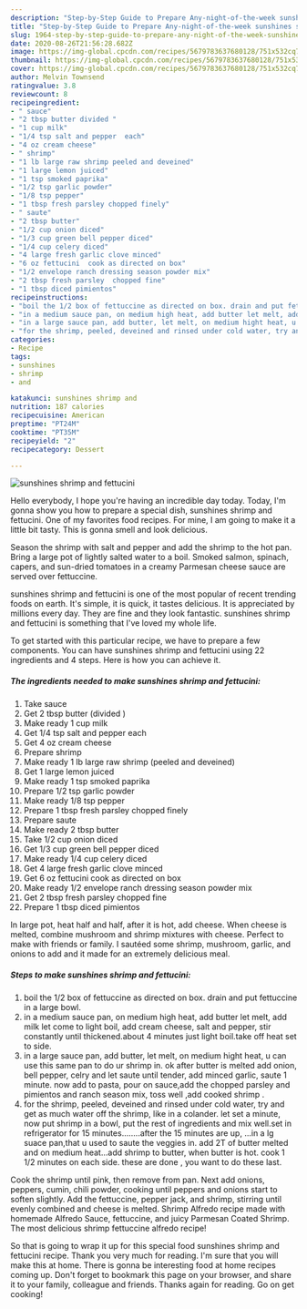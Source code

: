 ```yaml
---
description: "Step-by-Step Guide to Prepare Any-night-of-the-week sunshines shrimp and fettucini"
title: "Step-by-Step Guide to Prepare Any-night-of-the-week sunshines shrimp and fettucini"
slug: 1964-step-by-step-guide-to-prepare-any-night-of-the-week-sunshines-shrimp-and-fettucini
date: 2020-08-26T21:56:28.682Z
image: https://img-global.cpcdn.com/recipes/5679783637680128/751x532cq70/sunshines-shrimp-and-fettucini-recipe-main-photo.jpg
thumbnail: https://img-global.cpcdn.com/recipes/5679783637680128/751x532cq70/sunshines-shrimp-and-fettucini-recipe-main-photo.jpg
cover: https://img-global.cpcdn.com/recipes/5679783637680128/751x532cq70/sunshines-shrimp-and-fettucini-recipe-main-photo.jpg
author: Melvin Townsend
ratingvalue: 3.8
reviewcount: 8
recipeingredient:
- " sauce"
- "2 tbsp butter divided "
- "1 cup milk"
- "1/4 tsp salt and pepper  each"
- "4 oz cream cheese"
- " shrimp"
- "1 lb large raw shrimp peeled and deveined"
- "1 large lemon juiced"
- "1 tsp smoked paprika"
- "1/2 tsp garlic powder"
- "1/8 tsp pepper"
- "1 tbsp fresh parsley chopped finely"
- " saute"
- "2 tbsp butter"
- "1/2 cup onion diced"
- "1/3 cup green bell pepper diced"
- "1/4 cup celery diced"
- "4 large fresh garlic clove minced"
- "6 oz fettucini  cook as directed on box"
- "1/2 envelope ranch dressing season powder mix"
- "2 tbsp fresh parsley  chopped fine"
- "1 tbsp diced pimientos"
recipeinstructions:
- "boil the 1/2 box of fettuccine as directed on box. drain and put fettuccine in a large bowl."
- "in a medium sauce pan, on medium high heat, add butter let melt, add milk let come to light boil, add cream cheese, salt and pepper, stir constantly until thickened.about 4 minutes just light boil.take off heat set to side."
- "in a large sauce pan, add butter, let melt, on medium hight heat, u can use this same pan to do ur shrimp in. ok after butter is melted add onion, bell pepper, celry and let saute until tender, add minced garlic, saute 1 minute. now add to pasta, pour on sauce,add the chopped parsley and pimientos and ranch season mix,  toss well ,add cooked shrimp ."
- "for the shrimp, peeled, deveined and rinsed under cold water, try and get as much water off the shrimp, like in a colander. let set a minute, now put shrimp in a bowl, put the rest of ingredients and mix well.set in refrigerator for 15 minutes........after the 15 minutes are up, ...in a lg suace pan,that u used to saute the veggies in.  add 2T of butter melted and on medium heat...add shrimp to butter, when butter is hot. cook 1 1/2 minutes on each side. these are done , you want to do these last."
categories:
- Recipe
tags:
- sunshines
- shrimp
- and

katakunci: sunshines shrimp and 
nutrition: 187 calories
recipecuisine: American
preptime: "PT24M"
cooktime: "PT35M"
recipeyield: "2"
recipecategory: Dessert

---
```



![sunshines shrimp and fettucini](https://img-global.cpcdn.com/recipes/5679783637680128/751x532cq70/sunshines-shrimp-and-fettucini-recipe-main-photo.jpg)

Hello everybody, I hope you're having an incredible day today. Today, I'm gonna show you how to prepare a special dish, sunshines shrimp and fettucini. One of my favorites food recipes. For mine, I am going to make it a little bit tasty. This is gonna smell and look delicious.

Season the shrimp with salt and pepper and add the shrimp to the hot pan. Bring a large pot of lightly salted water to a boil. Smoked salmon, spinach, capers, and sun-dried tomatoes in a creamy Parmesan cheese sauce are served over fettuccine.

sunshines shrimp and fettucini is one of the most popular of recent trending foods on earth. It's simple, it is quick, it tastes delicious. It is appreciated by millions every day. They are fine and they look fantastic. sunshines shrimp and fettucini is something that I've loved my whole life.


To get started with this particular recipe, we have to prepare a few components. You can have sunshines shrimp and fettucini using 22 ingredients and 4 steps. Here is how you can achieve it.

<!--inarticleads1-->

##### The ingredients needed to make sunshines shrimp and fettucini:

1. Take  sauce
1. Get 2 tbsp butter (divided )
1. Make ready 1 cup milk
1. Get 1/4 tsp salt and pepper  each
1. Get 4 oz cream cheese
1. Prepare  shrimp
1. Make ready 1 lb large raw shrimp (peeled and deveined)
1. Get 1 large lemon juiced
1. Make ready 1 tsp smoked paprika
1. Prepare 1/2 tsp garlic powder
1. Make ready 1/8 tsp pepper
1. Prepare 1 tbsp fresh parsley chopped finely
1. Prepare  saute
1. Make ready 2 tbsp butter
1. Take 1/2 cup onion diced
1. Get 1/3 cup green bell pepper diced
1. Make ready 1/4 cup celery diced
1. Get 4 large fresh garlic clove minced
1. Get 6 oz fettucini  cook as directed on box
1. Make ready 1/2 envelope ranch dressing season powder mix
1. Get 2 tbsp fresh parsley  chopped fine
1. Prepare 1 tbsp diced pimientos


In large pot, heat half and half, after it is hot, add cheese. When cheese is melted, combine mushroom and shrimp mixtures with cheese. Perfect to make with friends or family. I sautéed some shrimp, mushroom, garlic, and onions to add and it made for an extremely delicious meal. 

<!--inarticleads2-->

##### Steps to make sunshines shrimp and fettucini:

1. boil the 1/2 box of fettuccine as directed on box. drain and put fettuccine in a large bowl.
1. in a medium sauce pan, on medium high heat, add butter let melt, add milk let come to light boil, add cream cheese, salt and pepper, stir constantly until thickened.about 4 minutes just light boil.take off heat set to side.
1. in a large sauce pan, add butter, let melt, on medium hight heat, u can use this same pan to do ur shrimp in. ok after butter is melted add onion, bell pepper, celry and let saute until tender, add minced garlic, saute 1 minute. now add to pasta, pour on sauce,add the chopped parsley and pimientos and ranch season mix,  toss well ,add cooked shrimp .
1. for the shrimp, peeled, deveined and rinsed under cold water, try and get as much water off the shrimp, like in a colander. let set a minute, now put shrimp in a bowl, put the rest of ingredients and mix well.set in refrigerator for 15 minutes........after the 15 minutes are up, ...in a lg suace pan,that u used to saute the veggies in.  add 2T of butter melted and on medium heat...add shrimp to butter, when butter is hot. cook 1 1/2 minutes on each side. these are done , you want to do these last.


Cook the shrimp until pink, then remove from pan. Next add onions, peppers, cumin, chili powder, cooking until peppers and onions start to soften slightly. Add the fettuccine, pepper jack, and shrimp, stirring until evenly combined and cheese is melted. Shrimp Alfredo recipe made with homemade Alfredo Sauce, fettuccine, and juicy Parmesan Coated Shrimp. The most delicious shrimp fettuccine alfredo recipe! 

So that is going to wrap it up for this special food sunshines shrimp and fettucini recipe. Thank you very much for reading. I'm sure that you will make this at home. There is gonna be interesting food at home recipes coming up. Don't forget to bookmark this page on your browser, and share it to your family, colleague and friends. Thanks again for reading. Go on get cooking!

